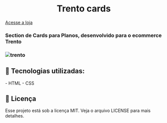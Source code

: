 <h1 align="center"> Trento cards</h1>
<a style="text-align: center;" href="https://www.usetrento.com.br/planos">Acesse a loja</a>
<h3> Section de Cards para Planos, desenvolvido para o ecommerce Trento<h3>

![trento](https://user-images.githubusercontent.com/69046512/133527896-730de31b-79c7-48f5-b0f9-1150ee7f95d5.png)
  
<h2>🚀 Tecnologias utilizadas: </h2>
- HTML
- CSS

<h2>📝 Licença</h2>
Esse projeto está sob a licença MIT. Veja o arquivo LICENSE para mais detalhes.


